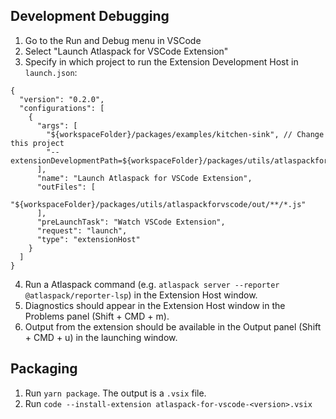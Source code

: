 ## Development Debugging

1. Go to the Run and Debug menu in VSCode
2. Select "Launch Atlaspack for VSCode Extension"
3. Specify in which project to run the Extension Development Host in `launch.json`:

```
{
  "version": "0.2.0",
  "configurations": [
    {
      "args": [
        "${workspaceFolder}/packages/examples/kitchen-sink", // Change this project
        "--extensionDevelopmentPath=${workspaceFolder}/packages/utils/atlaspackforvscode"
      ],
      "name": "Launch Atlaspack for VSCode Extension",
      "outFiles": [
        "${workspaceFolder}/packages/utils/atlaspackforvscode/out/**/*.js"
      ],
      "preLaunchTask": "Watch VSCode Extension",
      "request": "launch",
      "type": "extensionHost"
    }
  ]
}
```

4. Run a Atlaspack command (e.g. `atlaspack server --reporter @atlaspack/reporter-lsp`) in the Extension Host window.
5. Diagnostics should appear in the Extension Host window in the Problems panel (Shift + CMD + m).
6. Output from the extension should be available in the Output panel (Shift + CMD + u) in the launching window.

## Packaging

1. Run `yarn package`. The output is a `.vsix` file.
2. Run `code --install-extension atlaspack-for-vscode-<version>.vsix`

